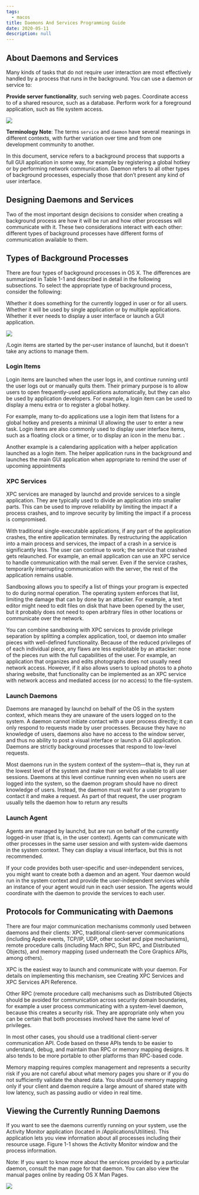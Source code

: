 ```yaml
---
tags: 
  - macos
title: Daemons And Services Programming Guide
date: 2020-05-11
description: null
---
```


## About Daemons and Services

Many kinds of tasks that do not require user interaction are most effectively handled by a process that runs in the background. You can use a daemon or service to:

**Provide server functionality**, such serving web pages. Coordinate access to of a shared resource, such as a database. Perform work for a foreground application, such as file system access.

![](assets/daemons-and-services-programming-guide_8f72ec64cac909319e7fc79210c69563_md5.webp)

**Terminology Note**: The terms `service` and `daemon` have several meanings in different contexts, with further variation over time and from one development community to another.

In this document, service refers to a background process that supports a full GUI application in some way, for example by registering a global hotkey or by performing network communication. Daemon refers to all other types of background processes, especially those that don’t present any kind of user interface.

## Designing Daemons and Services

Two of the most important design decisions to consider when creating a background process are how it will be run and how other processes will communicate with it. These two considerations interact with each other: different types of background processes have different forms of communication available to them.

## Types of Background Processes

There are four types of background processes in OS X. The differences are summarized in Table 1-1 and described in detail in the following subsections. To select the appropriate type of background process, consider the following:

Whether it does something for the currently logged in user or for all users. Whether it will be used by single application or by multiple applications. Whether it ever needs to display a user interface or launch a GUI application.

![](assets/daemons-and-services-programming-guide_93dcafb893273d168521685e97d42ad8_md5.webp)

/Login items are started by the per-user instance of launchd, but it doesn't take any actions to manage them.

### Login Items

Login items are launched when the user logs in, and continue running until the user logs out or manually quits them. Their primary purpose is to allow users to open frequently-used applications automatically, but they can also be used by application developers. For example, a login item can be used to display a menu extra or to register a global hotkey.

For example, many to-do applications use a login item that listens for a global hotkey and presents a minimal UI allowing the user to enter a new task. Login items are also commonly used to display user interface items, such as a floating clock or a timer, or to display an icon in the menu bar. .

Another example is a calendaring application with a helper application launched as a login item. The helper application runs in the background and launches the main GUI application when appropriate to remind the user of upcoming appointments

### XPC Services

XPC services are managed by launchd and provide services to a single application. They are typically used to divide an application into smaller parts. This can be used to improve reliability by limiting the impact if a process crashes, and to improve security by limiting the impact if a process is compromised.

With traditional single-executable applications, if any part of the application crashes, the entire application terminates. By restructuring the application into a main process and services, the impact of a crash in a service is significantly less. The user can continue to work; the service that crashed gets relaunched. For example, an email application can use an XPC service to handle communication with the mail server. Even if the service crashes, temporarily interrupting communication with the server, the rest of the application remains usable.

Sandboxing allows you to specify a list of things your program is expected to do during normal operation. The operating system enforces that list, limiting the damage that can by done by an attacker. For example, a text editor might need to edit files on disk that have been opened by the user, but it probably does not need to open arbitrary files in other locations or communicate over the network.

You can combine sandboxing with XPC services to provide privilege separation by splitting a complex application, tool, or daemon into smaller pieces with well-defined functionality. Because of the reduced privileges of of each individual piece, any flaws are less exploitable by an attacker: none of the pieces run with the full capabilities of the user. For example, an application that organizes and edits photographs does not usually need network access. However, if it also allows users to upload photos to a photo sharing website, that functionality can be implemented as an XPC service with network access and mediated access (or no access) to the file-system.

### Launch Daemons

Daemons are managed by launchd on behalf of the OS in the system context, which means they are unaware of the users logged on to the system. A daemon cannot initiate contact with a user process directly; it can only respond to requests made by user processes. Because they have no knowledge of users, daemons also have no access to the window server, and thus no ability to post a visual interface or launch a GUI application. Daemons are strictly background processes that respond to low-level requests.

Most daemons run in the system context of the system—that is, they run at the lowest level of the system and make their services available to all user sessions. Daemons at this level continue running even when no users are logged into the system, so the daemon program should have no direct knowledge of users. Instead, the daemon must wait for a user program to contact it and make a request. As part of that request, the user program usually tells the daemon how to return any results

### Launch Agent

Agents are managed by launchd, but are run on behalf of the currently logged-in user (that is, in the user context). Agents can communicate with other processes in the same user session and with system-wide daemons in the system context. They can display a visual interface, but this is not recommended.

If your code provides both user-specific and user-independent services, you might want to create both a daemon and an agent. Your daemon would run in the system context and provide the user-independent services while an instance of your agent would run in each user session. The agents would coordinate with the daemon to provide the services to each user.

## Protocols for Communicating with Daemons

There are four major communication mechanisms commonly used between daemons and their clients: XPC, traditional client-server communications (including Apple events, TCP/IP, UDP, other socket and pipe mechanisms), remote procedure calls (including Mach RPC, Sun RPC, and Distributed Objects), and memory mapping (used underneath the Core Graphics APIs, among others).

XPC is the easiest way to launch and communicate with your daemon. For details on implementing this mechanism, see Creating XPC Services and XPC Services API Reference.

Other RPC (remote procedure call) mechanisms such as Distributed Objects should be avoided for communication across security domain boundaries, for example a user process communicating with a system-level daemon, because this creates a security risk. They are appropriate only when you can be certain that both processes involved have the same level of privileges.

In most other cases, you should use a traditional client-server communication API. Code based on these APIs tends to be easier to understand, debug, and maintain than RPC or memory mapping designs. It also tends to be more portable to other platforms than RPC-based code.

Memory mapping requires complex management and represents a security risk if you are not careful about what memory pages you share or if you do not sufficiently validate the shared data. You should use memory mapping only if your client and daemon require a large amount of shared state with low latency, such as passing audio or video in real time.

## Viewing the Currently Running Daemons

If you want to see the daemons currently running on your system, use the Activity Monitor application (located in /Applications/Utilities). This application lets you view information about all processes including their resource usage. Figure 1-1 shows the Activity Monitor window and the process information.

Note: If you want to know more about the services provided by a particular daemon, consult the man page for that daemon. You can also view the manual pages online by reading OS X Man Pages.

![](assets/daemons-and-services-programming-guide_6b7ebc46edfa8c99dbdbfb540f15bb11_md5.webp)
